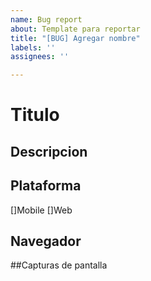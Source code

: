```yaml
---
name: Bug report
about: Template para reportar
title: "[BUG] Agregar nombre"
labels: ''
assignees: ''

---
```


# Titulo

## Descripcion

## Plataforma

[]Mobile
[]Web

  ## Navegador

##Capturas de pantalla

